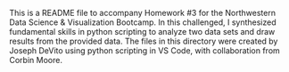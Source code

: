This is a README file to accompany Homework #3 for the Northwestern Data Science & Visualization Bootcamp. 
In this challenged, I synthesized fundamental skills in python scripting to analyze two data sets and draw results from the provided data.
The files in this directory were created by Joseph DeVito using python scripting in VS Code, with collaboration from Corbin Moore. 
